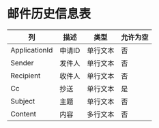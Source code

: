 # 邮件历史信息表
| 列 | 描述 | 类型 | 允许为空 |
| -- | -- | -- | -- |
|ApplicationId   |申请ID   |单行文本   |否 |
|Sender   |发件人   |单行文本   |否 |
|Recipient |收件人  |单行文本   |否 |
|Cc   |抄送   |单行文本   |是 |
|Subject   |主题   |单行文本   |否 |
|Content |内容 |多行文本   |否 |

